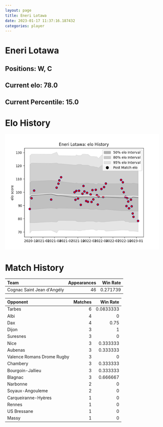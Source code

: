 ```yaml
---  
layout: page  
title: Eneri Lotawa  
date: 2023-01-17 11:37:16.187432  
categories: player  
---
```

# Eneri Lotawa

## Positions: W, C

## Current elo: 78.0

## Current Percentile: 15.0

# Elo History


![elo history](history_EneriLotawa.png)
# Match History


| Team                       |   Appearances |   Win Rate |
|:---------------------------|--------------:|-----------:|
| Cognac Saint Jean d'Angély |            46 |   0.271739 |

| Opponent                   |   Matches |   Win Rate |
|:---------------------------|----------:|-----------:|
| Tarbes                     |         6 |  0.0833333 |
| Albi                       |         4 |  0         |
| Dax                        |         4 |  0.75      |
| Dijon                      |         3 |  1         |
| Suresnes                   |         3 |  0         |
| Nice                       |         3 |  0.333333  |
| Aubenas                    |         3 |  0.333333  |
| Valence Romans Drome Rugby |         3 |  0         |
| Chambery                   |         3 |  0.333333  |
| Bourgoin-Jallieu           |         3 |  0.333333  |
| Blagnac                    |         3 |  0.666667  |
| Narbonne                   |         2 |  0         |
| Soyaux-Angouleme           |         2 |  0         |
| Carqueiranne-Hyères        |         1 |  0         |
| Rennes                     |         1 |  0         |
| US Bressane                |         1 |  0         |
| Massy                      |         1 |  0         |